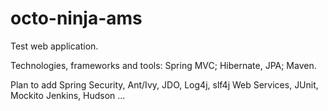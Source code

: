 octo-ninja-ams
==============
Test web application.

Technologies, frameworks and tools:
	Spring MVC;
	Hibernate, JPA; 
	Maven.

Plan to add
	Spring Security, 
	Ant/Ivy, 
	JDO, 
	Log4j, slf4j
	Web Services,
	JUnit, Mockito
	Jenkins, Hudson
	... 